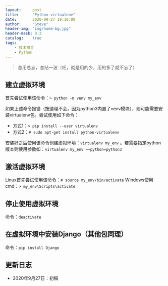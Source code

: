 ```yaml
---
layout:     post
title:      "Python-virtualenv"
date:       2020-09-27 19:10:00
author:     "Steve"
header-img: "img/home-bg.jpg"
header-mask: 0.3
catalog:    true
tags:
    - 技术相关
    - Python
---
```


> 总用总忘，总结一波（呸，就是用的少，用的多了就不忘了）

## 建立虚拟环境

首先尝试使用该命令：`> python -m venv my_env`

如果上述命令报错（按道理不会，因为python3内置了venv模块），则可能需要安装virtualenv包。尝试使用如下命令：
- 方式1：`> pip install --user virtualenv`
- 方式2：`# sudo apt-get install python-virtualenv`

安装好之后使用该命令创建虚拟环境：`virtualenv my_env` 。若需要指定python版本则使用参数如：`virtualenv my_env ——python=python3`

## 激活虚拟环境

Linux首先尝试使用该命令：`# source my_env/bin/activate`
Windows使用cmd：`> my_env\Scripts\activate`

## 停止使用虚拟环境

命令：`deactivate`

## 在虚拟环境中安装Django（其他包同理）

命令：`pip install Django`

## 更新日志
- 2020年9月27日：初稿